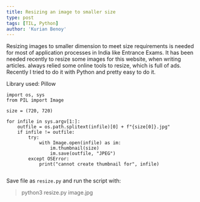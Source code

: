 ```yaml
---
title: Resizing an image to smaller size
type: post
tags: [TIL, Python]
author: 'Kurian Benoy'
---
```


Resizing images to smaller dimension to meet size requirements is needed for most of application processes in India like Entrance Exams.
It has been needed recently to resize some images for this website, when writing articles.  always relied some online tools to resize, which is full of ads.
Recently I tried to do it with Python and pretty easy to do it.

Library used: Pillow

```
import os, sys
from PIL import Image

size = (720, 720)

for infile in sys.argv[1:]:
    outfile = os.path.splitext(infile)[0] + f"{size[0]}.jpg"
    if infile != outfile:
        try:
            with Image.open(infile) as im:
                im.thumbnail(size)
                im.save(outfile, "JPEG")
        except OSError:
            print("cannot create thumbnail for", infile)
            
```

Save file as `resize.py` and run the script with:

> python3 resize.py image.jpg

